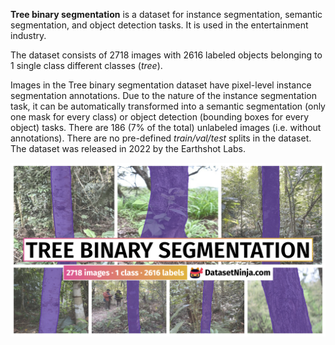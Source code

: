 **Tree binary segmentation** is a dataset for instance segmentation, semantic segmentation, and object detection tasks. It is used in the entertainment industry. 

The dataset consists of 2718 images with 2616 labeled objects belonging to 1 single class different classes (*tree*).

Images in the Tree binary segmentation dataset have pixel-level instance segmentation annotations. Due to the nature of the instance segmentation task, it can be automatically transformed into a semantic segmentation (only one mask for every class) or object detection (bounding boxes for every object) tasks. There are 186 (7% of the total) unlabeled images (i.e. without annotations). There are no pre-defined <i>train/val/test</i> splits in the dataset. The dataset was released in 2022 by the Earthshot Labs.

<img src="https://github.com/dataset-ninja/tree-binary-segmentation/raw/main/visualizations/poster.png">
